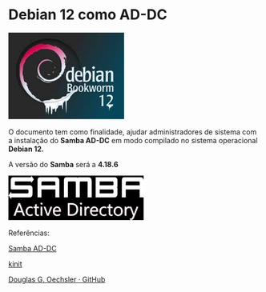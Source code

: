 # Debian 12 como AD-DC

<img src="logo-debian12.jpeg" title="" alt="text-alt" width="231">

O documento tem como finalidade, ajudar administradores de sistema com a instalação do **Samba AD-DC** em modo compilado no sistema operacional **Debian 12.** 

A versão do **Samba** será a **4.18.6**

<img src="logo-samba.png" title="" alt="alt text" width="270">

Referências:

[Samba AD-DC](https://wiki.samba.org/index.php/Setting_up_Samba_as_an_Active_Directory_Domain_Controller)

[kinit](https://serverfault.com/questions/166768/kinit-wont-connect-to-a-domain-server-realm-not-local-to-kdc-while-getting-in)



[Douglas G. Oechsler · GitHub](https://github.com/doguibnu)
